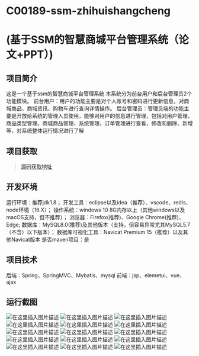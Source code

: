 # C00189-ssm-zhihuishangcheng
# (基于SSM的智慧商城平台管理系统（论文+PPT）)

## 项目简介
这是一个基于ssm的智慧商城平台管理系统
本系统分为前台用户和后台管理员2个功能模块。
前台用户：用户的功能主要是对个人账号和密码进行更新信息，对商城商品、商城资讯、购物车进行查询详情操作。
后台管理员：管理员端的功能主要是开放给系统的管理人员使用，能够对用户的信息进行管理，包括对用户管理、商品类型管理、商城商品管理、系统管理、订单管理进行查看，修改和删除、新增等，对系统整体运行情况进行了解



## 项目获取
> [源码获取地址](http://www.manoncode.cn/details?id=189)

 
## 开发环境

运行环境：推荐jdk1.8；
开发工具：eclipse以及idea（推荐）、vscode、redis、node环境（16.X）；
操作系统：windows 10 8G内存以上（其他windows以及macOS支持，但不推荐）；
浏览器：Firefox(推荐)、Google Chrome(推荐)、Edge;
数据库：MySQL8.0(推荐)及其他版本（支持，但容易异常尤其MySQL5.7（不含）以下版本）；
数据库可视化工具：Navicat Premium 15（推荐）以及其他Navicat版本
是否maven项目：是

## 项目技术
 
后端：Spring、SpringMVC、Mybatis、mysql
前端：jsp、elemetui、vue、ajax

## 运行截图
![在这里插入图片描述](https://img-blog.csdnimg.cn/direct/31c5307d911e49dfaaee12ae9a5be295.png#pic_center)
![在这里插入图片描述](https://img-blog.csdnimg.cn/direct/c3029554a30d4221b2d67cc1455cbeee.png#pic_center)
![在这里插入图片描述](https://img-blog.csdnimg.cn/direct/105d950da33f4bc4a4b9ea6bb8d43409.png#pic_center)
![在这里插入图片描述](https://img-blog.csdnimg.cn/direct/54e35cb1613a4553af27aa92e186a29d.png#pic_center)
![在这里插入图片描述](https://img-blog.csdnimg.cn/direct/cf05f236f40c4814a1fa67efdc264d3c.png#pic_center)
![在这里插入图片描述](https://img-blog.csdnimg.cn/direct/d813d0935c824cf78fd3ee14dbe22cce.png#pic_center)
![在这里插入图片描述](https://img-blog.csdnimg.cn/direct/a9713158b72344fcb7d4b134e9881e90.png#pic_center)
![在这里插入图片描述](https://img-blog.csdnimg.cn/direct/830738b335c34d44a1a485eed8d06d94.png#pic_center)
![在这里插入图片描述](https://img-blog.csdnimg.cn/direct/bc7518bb39d441f28580788971b46bbf.png#pic_center)
![在这里插入图片描述](https://img-blog.csdnimg.cn/direct/17891b5be81e4a6299ca230489795c80.png#pic_center)
![在这里插入图片描述](https://img-blog.csdnimg.cn/direct/dedd9421f293406c8f78656435531c60.png#pic_center)
![在这里插入图片描述](https://img-blog.csdnimg.cn/direct/3b63f75a5a2d49bc9a0232176da6a1e4.png#pic_center)
![在这里插入图片描述](https://img-blog.csdnimg.cn/direct/2c0f4d0475584f95a8c7eeb19b1b46f3.png#pic_center)
![在这里插入图片描述](https://img-blog.csdnimg.cn/direct/d23e952a050045be84a579ef5379b146.png#pic_center)
![在这里插入图片描述](https://img-blog.csdnimg.cn/direct/c05c8372062f4b0e81da4ba7d4cfa593.png#pic_center)


